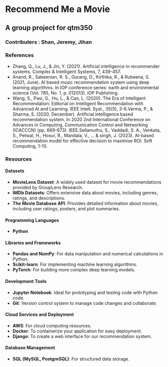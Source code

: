 # Recommend Me a Movie
## A group project for qtm350

### Contributers : Shan, Jeremy, Jihan

### References
- Zhang, Q., Lu, J., & Jin, Y. (2021). Artificial intelligence in recommender systems. Complex & Intelligent Systems, 7, 439-457.
- Anand, R., Sabeenian, R. S., Gurang, D., Kirthika, R., & Rubeena, S. (2021, June). AI based music recommendation system using deep learning algorithms. In IOP conference series: earth and environmental science (Vol. 785, No. 1, p. 012013). IOP Publishing.
- Wang, S., Pasi, G., Hu, L., & Cao, L. (2020). The Era of Intelligent Recommendation: Editorial on Intelligent Recommendation with Advanced AI and Learning. IEEE Intell. Syst., 35(5), 3-6.Verma, P., & Sharma, S. (2020, December). Artificial intelligence based recommendation system. In 2020 2nd International Conference on Advances in Computing, Communication Control and Networking (ICACCCN) (pp. 669-673). IEEE.Sellamuthu, S., Vaddadi, S. A., Venkata, S., Petwal, H., Hosur, R., Mandala, V., ... & singh, J. (2023). AI-based recommendation model for effective decision to maximise ROI. Soft Computing, 1-10.

### Resources

#### Datasets
- **MovieLens Dataset**: A widely used dataset for movie recommendations provided by GroupLens Research.
- **IMDb Datasets**: Offers extensive data about movies, including genres, ratings, and descriptions.
- **The Movie Database API**: Provides detailed information about movies, including user ratings, posters, and plot summaries.

#### Programming Languages
- **Python**

#### Libraries and Frameworks
- **Pandas and NumPy**: For data manipulation and numerical calculations in Python.
- **Scikit-learn**: For implementing machine learning algorithms.
- **PyTorch**: For building more complex deep learning models.

#### Development Tools
- **Jupyter Notebook**: Ideal for prototyping and testing code with Python code.
- **Git**: Version control system to manage code changes and collaborate.

#### Cloud Services and Deployment
- **AWS**: For cloud computing resources.
- **Docker**: To containerize your application for easy deployment.
- **Django**: To create a web interface for our recommendation system.

#### Database Management
- **SQL (MySQL, PostgreSQL)**: For structured data storage.

